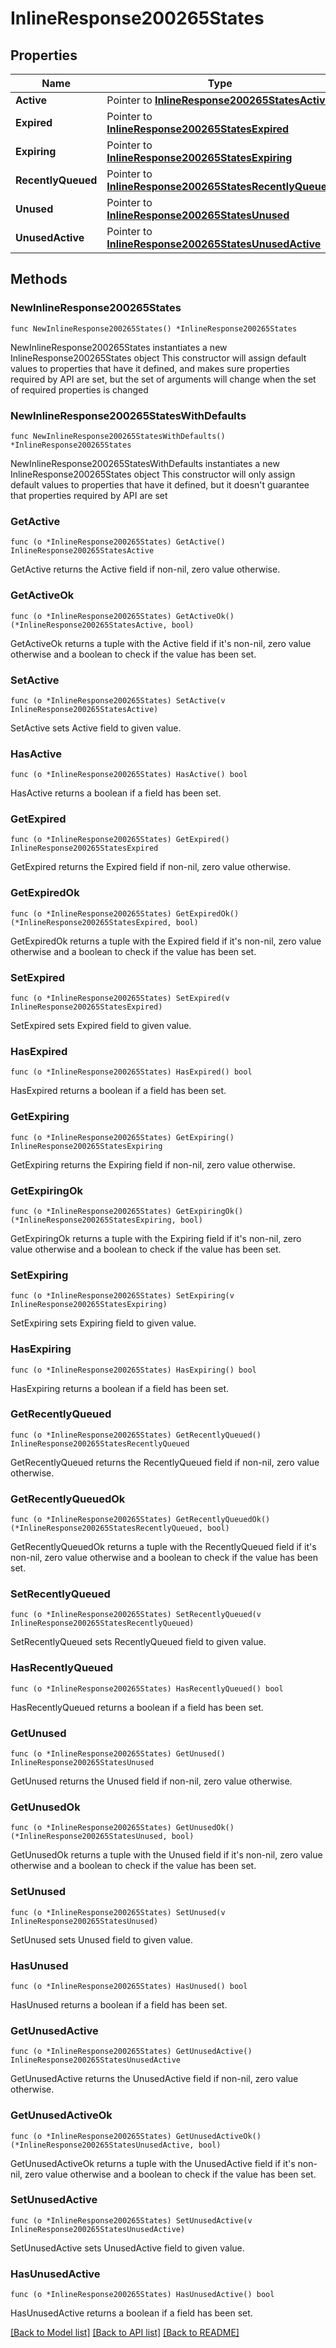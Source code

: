 # InlineResponse200265States

## Properties

Name | Type | Description | Notes
------------ | ------------- | ------------- | -------------
**Active** | Pointer to [**InlineResponse200265StatesActive**](InlineResponse200265StatesActive.md) |  | [optional] 
**Expired** | Pointer to [**InlineResponse200265StatesExpired**](InlineResponse200265StatesExpired.md) |  | [optional] 
**Expiring** | Pointer to [**InlineResponse200265StatesExpiring**](InlineResponse200265StatesExpiring.md) |  | [optional] 
**RecentlyQueued** | Pointer to [**InlineResponse200265StatesRecentlyQueued**](InlineResponse200265StatesRecentlyQueued.md) |  | [optional] 
**Unused** | Pointer to [**InlineResponse200265StatesUnused**](InlineResponse200265StatesUnused.md) |  | [optional] 
**UnusedActive** | Pointer to [**InlineResponse200265StatesUnusedActive**](InlineResponse200265StatesUnusedActive.md) |  | [optional] 

## Methods

### NewInlineResponse200265States

`func NewInlineResponse200265States() *InlineResponse200265States`

NewInlineResponse200265States instantiates a new InlineResponse200265States object
This constructor will assign default values to properties that have it defined,
and makes sure properties required by API are set, but the set of arguments
will change when the set of required properties is changed

### NewInlineResponse200265StatesWithDefaults

`func NewInlineResponse200265StatesWithDefaults() *InlineResponse200265States`

NewInlineResponse200265StatesWithDefaults instantiates a new InlineResponse200265States object
This constructor will only assign default values to properties that have it defined,
but it doesn't guarantee that properties required by API are set

### GetActive

`func (o *InlineResponse200265States) GetActive() InlineResponse200265StatesActive`

GetActive returns the Active field if non-nil, zero value otherwise.

### GetActiveOk

`func (o *InlineResponse200265States) GetActiveOk() (*InlineResponse200265StatesActive, bool)`

GetActiveOk returns a tuple with the Active field if it's non-nil, zero value otherwise
and a boolean to check if the value has been set.

### SetActive

`func (o *InlineResponse200265States) SetActive(v InlineResponse200265StatesActive)`

SetActive sets Active field to given value.

### HasActive

`func (o *InlineResponse200265States) HasActive() bool`

HasActive returns a boolean if a field has been set.

### GetExpired

`func (o *InlineResponse200265States) GetExpired() InlineResponse200265StatesExpired`

GetExpired returns the Expired field if non-nil, zero value otherwise.

### GetExpiredOk

`func (o *InlineResponse200265States) GetExpiredOk() (*InlineResponse200265StatesExpired, bool)`

GetExpiredOk returns a tuple with the Expired field if it's non-nil, zero value otherwise
and a boolean to check if the value has been set.

### SetExpired

`func (o *InlineResponse200265States) SetExpired(v InlineResponse200265StatesExpired)`

SetExpired sets Expired field to given value.

### HasExpired

`func (o *InlineResponse200265States) HasExpired() bool`

HasExpired returns a boolean if a field has been set.

### GetExpiring

`func (o *InlineResponse200265States) GetExpiring() InlineResponse200265StatesExpiring`

GetExpiring returns the Expiring field if non-nil, zero value otherwise.

### GetExpiringOk

`func (o *InlineResponse200265States) GetExpiringOk() (*InlineResponse200265StatesExpiring, bool)`

GetExpiringOk returns a tuple with the Expiring field if it's non-nil, zero value otherwise
and a boolean to check if the value has been set.

### SetExpiring

`func (o *InlineResponse200265States) SetExpiring(v InlineResponse200265StatesExpiring)`

SetExpiring sets Expiring field to given value.

### HasExpiring

`func (o *InlineResponse200265States) HasExpiring() bool`

HasExpiring returns a boolean if a field has been set.

### GetRecentlyQueued

`func (o *InlineResponse200265States) GetRecentlyQueued() InlineResponse200265StatesRecentlyQueued`

GetRecentlyQueued returns the RecentlyQueued field if non-nil, zero value otherwise.

### GetRecentlyQueuedOk

`func (o *InlineResponse200265States) GetRecentlyQueuedOk() (*InlineResponse200265StatesRecentlyQueued, bool)`

GetRecentlyQueuedOk returns a tuple with the RecentlyQueued field if it's non-nil, zero value otherwise
and a boolean to check if the value has been set.

### SetRecentlyQueued

`func (o *InlineResponse200265States) SetRecentlyQueued(v InlineResponse200265StatesRecentlyQueued)`

SetRecentlyQueued sets RecentlyQueued field to given value.

### HasRecentlyQueued

`func (o *InlineResponse200265States) HasRecentlyQueued() bool`

HasRecentlyQueued returns a boolean if a field has been set.

### GetUnused

`func (o *InlineResponse200265States) GetUnused() InlineResponse200265StatesUnused`

GetUnused returns the Unused field if non-nil, zero value otherwise.

### GetUnusedOk

`func (o *InlineResponse200265States) GetUnusedOk() (*InlineResponse200265StatesUnused, bool)`

GetUnusedOk returns a tuple with the Unused field if it's non-nil, zero value otherwise
and a boolean to check if the value has been set.

### SetUnused

`func (o *InlineResponse200265States) SetUnused(v InlineResponse200265StatesUnused)`

SetUnused sets Unused field to given value.

### HasUnused

`func (o *InlineResponse200265States) HasUnused() bool`

HasUnused returns a boolean if a field has been set.

### GetUnusedActive

`func (o *InlineResponse200265States) GetUnusedActive() InlineResponse200265StatesUnusedActive`

GetUnusedActive returns the UnusedActive field if non-nil, zero value otherwise.

### GetUnusedActiveOk

`func (o *InlineResponse200265States) GetUnusedActiveOk() (*InlineResponse200265StatesUnusedActive, bool)`

GetUnusedActiveOk returns a tuple with the UnusedActive field if it's non-nil, zero value otherwise
and a boolean to check if the value has been set.

### SetUnusedActive

`func (o *InlineResponse200265States) SetUnusedActive(v InlineResponse200265StatesUnusedActive)`

SetUnusedActive sets UnusedActive field to given value.

### HasUnusedActive

`func (o *InlineResponse200265States) HasUnusedActive() bool`

HasUnusedActive returns a boolean if a field has been set.


[[Back to Model list]](../README.md#documentation-for-models) [[Back to API list]](../README.md#documentation-for-api-endpoints) [[Back to README]](../README.md)


